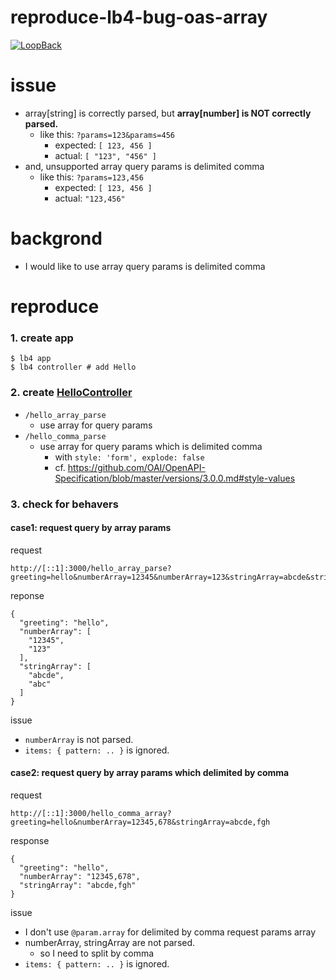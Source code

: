 # reproduce-lb4-bug-oas-array

[![LoopBack](<https://github.com/strongloop/loopback-next/raw/master/docs/site/imgs/branding/Powered-by-LoopBack-Badge-(blue)-@2x.png>)](http://loopback.io/)

# issue

- array\[string\] is correctly parsed, but **array\[number\] is NOT correctly parsed.**
  - like this: `?params=123&params=456`
    - expected: `[ 123, 456 ]`
    - actual: `[ "123", "456" ]`
- and, unsupported array query params is delimited comma
  - like this: `?params=123,456`
    - expected: `[ 123, 456 ]`
    - actual: `"123,456"`

# backgrond

- I would like to use array query params is delimited comma

# reproduce

### 1. create app

```
$ lb4 app
$ lb4 controller # add Hello
```

### 2. create [HelloController](./src/controllers/hello.controller.ts)

- `/hello_array_parse`
  - use array for query params
- `/hello_comma_parse`
  - use array for query params which is delimited comma
    - with `style: 'form', explode: false`
    - cf. https://github.com/OAI/OpenAPI-Specification/blob/master/versions/3.0.0.md#style-values

### 3. check for behavers

#### case1: request query by array params

request

```
http://[::1]:3000/hello_array_parse?greeting=hello&numberArray=12345&numberArray=123&stringArray=abcde&stringArray=abc
```

reponse

```
{
  "greeting": "hello",
  "numberArray": [
    "12345",
    "123"
  ],
  "stringArray": [
    "abcde",
    "abc"
  ]
}
```

issue

- `numberArray` is not parsed.
- `items: { pattern: .. }` is ignored.

#### case2: request query by array params which delimited by comma

request

```
http://[::1]:3000/hello_comma_array?greeting=hello&numberArray=12345,678&stringArray=abcde,fgh
```

response

```
{
  "greeting": "hello",
  "numberArray": "12345,678",
  "stringArray": "abcde,fgh"
}
```

issue

- I don't use `@param.array` for delimited by comma request params array
- numberArray, stringArray are not parsed.
  - so I need to split by comma
- `items: { pattern: .. }` is ignored.
